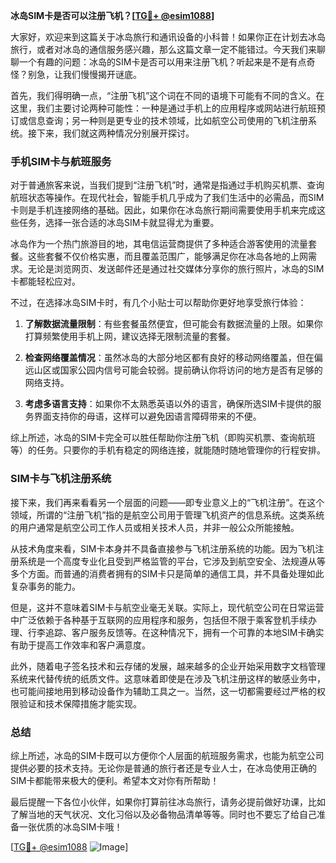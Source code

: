**冰岛SIM卡是否可以注册飞机？[[TG💪+ @esim1088](https://t.me/s/esim1088)]**

大家好，欢迎来到这篇关于冰岛旅行和通讯设备的小科普！如果你正在计划去冰岛旅行，或者对冰岛的通信服务感兴趣，那么这篇文章一定不能错过。今天我们来聊聊一个有趣的问题：冰岛的SIM卡是否可以用来注册飞机？听起来是不是有点奇怪？别急，让我们慢慢揭开谜底。

首先，我们得明确一点，“注册飞机”这个词在不同的语境下可能有不同的含义。在这里，我们主要讨论两种可能性：一种是通过手机上的应用程序或网站进行航班预订或信息查询；另一种则是更专业的技术领域，比如航空公司使用的飞机注册系统。接下来，我们就这两种情况分别展开探讨。

### 手机SIM卡与航班服务

对于普通旅客来说，当我们提到“注册飞机”时，通常是指通过手机购买机票、查询航班状态等操作。在现代社会，智能手机几乎成为了我们生活中的必需品，而SIM卡则是手机连接网络的基础。因此，如果你在冰岛旅行期间需要使用手机来完成这些任务，选择一张合适的冰岛SIM卡就显得尤为重要。

冰岛作为一个热门旅游目的地，其电信运营商提供了多种适合游客使用的流量套餐。这些套餐不仅价格实惠，而且覆盖范围广，能够满足你在冰岛各地的上网需求。无论是浏览网页、发送邮件还是通过社交媒体分享你的旅行照片，冰岛的SIM卡都能轻松应对。

不过，在选择冰岛SIM卡时，有几个小贴士可以帮助你更好地享受旅行体验：

1. **了解数据流量限制**：有些套餐虽然便宜，但可能会有数据流量的上限。如果你打算频繁使用手机上网，建议选择无限制流量的套餐。
   
2. **检查网络覆盖情况**：虽然冰岛的大部分地区都有良好的移动网络覆盖，但在偏远山区或国家公园内信号可能会较弱。提前确认你将访问的地方是否有足够的网络支持。

3. **考虑多语言支持**：如果你不太熟悉英语以外的语言，确保所选SIM卡提供的服务界面支持你的母语，这样可以避免因语言障碍带来的不便。

综上所述，冰岛的SIM卡完全可以胜任帮助你注册飞机（即购买机票、查询航班等）的任务。只要你的手机有稳定的网络连接，就能随时随地管理你的行程安排。

### SIM卡与飞机注册系统

接下来，我们再来看看另一个层面的问题——即专业意义上的“飞机注册”。在这个领域，所谓的“注册飞机”指的是航空公司用于管理飞机资产的信息系统。这类系统的用户通常是航空公司工作人员或相关技术人员，并非一般公众所能接触。

从技术角度来看，SIM卡本身并不具备直接参与飞机注册系统的功能。因为飞机注册系统是一个高度专业化且受到严格监管的平台，它涉及到航空安全、法规遵从等多个方面。而普通的消费者拥有的SIM卡只是简单的通信工具，并不具备处理如此复杂事务的能力。

但是，这并不意味着SIM卡与航空业毫无关联。实际上，现代航空公司在日常运营中广泛依赖于各种基于互联网的应用程序和服务，包括但不限于乘客登机手续办理、行李追踪、客户服务反馈等。在这种情况下，拥有一个可靠的本地SIM卡确实有助于提高工作效率和客户满意度。

此外，随着电子签名技术和云存储的发展，越来越多的企业开始采用数字文档管理系统来代替传统的纸质文件。这意味着即使是在涉及飞机注册这样的敏感业务中，也可能间接地用到移动设备作为辅助工具之一。当然，这一切都需要经过严格的权限验证和技术保障措施才能实现。

### 总结

综上所述，冰岛的SIM卡既可以方便你个人层面的航班服务需求，也能为航空公司提供必要的技术支持。无论你是普通的旅行者还是专业人士，在冰岛使用正确的SIM卡都能带来极大的便利。希望本文对你有所帮助！

最后提醒一下各位小伙伴，如果你打算前往冰岛旅行，请务必提前做好功课，比如了解当地的天气状况、文化习俗以及必备物品清单等等。同时也不要忘了给自己准备一张优质的冰岛SIM卡哦！

[[TG💪+ @esim1088](https://t.me/s/esim1088) ![Image](https://i.postimg.cc/4NQfJmqS/Snipaste-2025-05-13-00-14-12.png)]